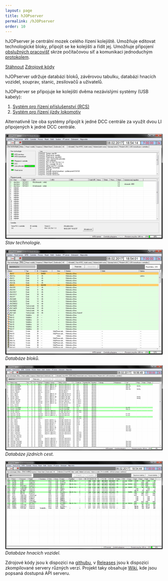 ```yaml
---
layout: page
title: hJOPserver
permalink: /hJOPserver
order: 10
---
```


hJOPserver je centrální mozek celého řízení kolejiště. Umožňuje editovat
technologické bloky, připojit se ke kolejišti a řídit jej. Umožňuje připojení
[obslužných pracovišť](/hJOPpanel) skrze počítačovou síť a komunikaci
jednoduchým
[protokolem](https://github.com/kmzbrnoI/hJOPserver/wiki/panelServer).

<a class="btn" href="https://github.com/kmzbrnoI/hJOPserver/releases">Stáhnout</a>
<a class="btn" href="https://github.com/kmzbrnoI/hJOPserver">Zdrojové kódy</a>

hJOPserver udržuje databázi bloků, závěrovou tabulku, databázi hnacích vozidel,
souprav, stanic, zesilovačů a uživatelů.

hJOPserver se připojuje ke kolejišti dvěma nezávislými systémy (USB kabely):

 1. [Systém pro řízení příslušenství (RCS)](/rcs)
 2. [Systém pro řízení jízdy lokomotiv](/trakce)

Alternativně lze oba systémy připojit k jedné DCC centrále za využít dvou LI
připojených k jedné DCC centrále.

![Screenshot stavu technologie](assets/img/hJOPserver-tech.png)
*Stav technologie.*

![Screenshot seznamu bloků](assets/img/hJOPserver-blk.png)
*Databáze bloků.*

![Screenshot databáze jízdních cest](assets/img/hJOPserver-jc.png)
*Databáze jízdních cest.*

![Screenshot databáze hnacích vozidel](assets/img/hJOPserver-hv.png)
*Databáze hnacích vozidel.*

Zdrojové kódy jsou k dispozici na [githubu](https://github.com/kmzbrnoI/hJOPserver),
v [Releases](https://github.com/kmzbrnoI/hJOPserver/releases) jsou k dispozici
zkompilované servery různých verzí. Projekt taky obsahuje
[Wiki](https://github.com/kmzbrnoI/hJOPserver/wiki), kde jsou popsaná dostupná
API serveru.
